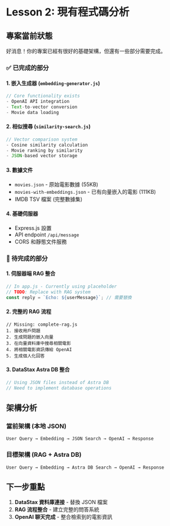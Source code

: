 # Lesson 2: 現有程式碼分析

## 專案當前狀態

好消息！你的專案已經有很好的基礎架構，但還有一些部分需要完成。

### ✅ 已完成的部分

#### 1. 嵌入生成器 (`embedding-generator.js`)

```javascript
// Core functionality exists
- OpenAI API integration
- Text-to-vector conversion
- Movie data loading
```

#### 2. 相似搜尋 (`similarity-search.js`)

```javascript
// Vector comparison system
- Cosine similarity calculation
- Movie ranking by similarity
- JSON-based vector storage
```

#### 3. 數據文件

- `movies.json` - 原始電影數據 (55KB)
- `movies-with-embeddings.json` - 已有向量嵌入的電影 (111KB)
- IMDB TSV 檔案 (完整數據集)

#### 4. 基礎伺服器

- Express.js 設置
- API endpoint `/api/message`
- CORS 和靜態文件服務

### 🚧 待完成的部分

#### 1. 伺服器端 RAG 整合

```javascript
// In app.js - Currently using placeholder
// TODO: Replace with RAG system
const reply = `Echo: ${userMessage}`; // 需要替換
```

#### 2. 完整的 RAG 流程

```pseudocode
// Missing: complete-rag.js
1. 接收用戶問題
2. 生成問題的嵌入向量
3. 在向量資料庫中搜尋相關電影
4. 將相關電影資訊傳給 OpenAI
5. 生成個人化回答
```

#### 3. DataStax Astra DB 整合

```javascript
// Using JSON files instead of Astra DB
// Need to implement database operations
```

## 架構分析

### 當前架構 (本地 JSON)

```
User Query → Embedding → JSON Search → OpenAI → Response
```

### 目標架構 (RAG + Astra DB)

```
User Query → Embedding → Astra DB Search → OpenAI → Response
```

## 下一步重點

1. **DataStax 資料庫連接** - 替換 JSON 檔案
2. **RAG 流程整合** - 建立完整的問答系統
3. **OpenAI 聊天完成** - 整合檢索到的電影資訊
